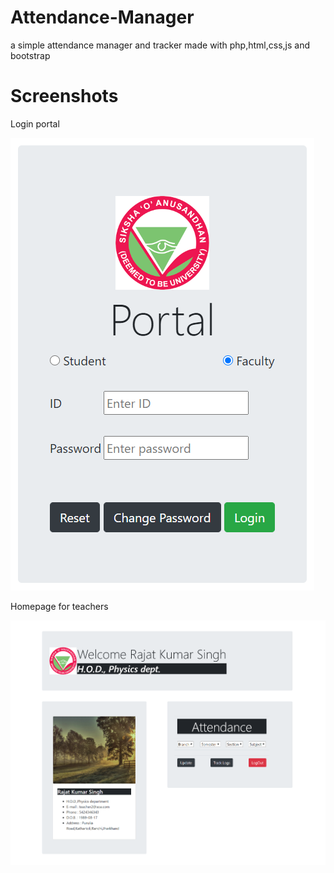 # Attendance-Manager
a simple attendance manager and tracker made with php,html,css,js and bootstrap

# Screenshots

Login portal

![](assets/images/login.png)

Homepage for teachers

![](assets/images/welcome.png)
